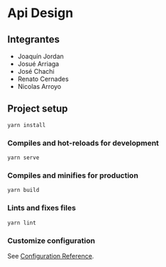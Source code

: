 # Api Design

## Integrantes
- Joaquín Jordan
- Josué Arriaga
- José Chachi
- Renato Cernades
- Nicolas Arroyo

## Project setup
```
yarn install
```

### Compiles and hot-reloads for development
```
yarn serve
```

### Compiles and minifies for production
```
yarn build
```

### Lints and fixes files
```
yarn lint
```

### Customize configuration
See [Configuration Reference](https://cli.vuejs.org/config/).
